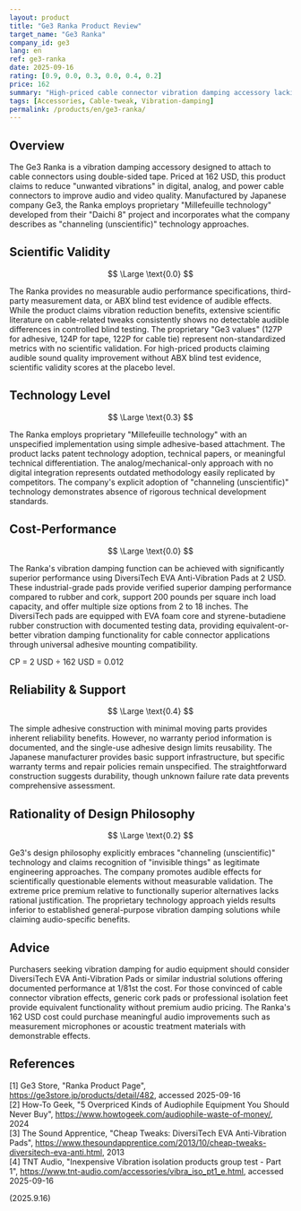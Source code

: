 ```yaml
---
layout: product
title: "Ge3 Ranka Product Review"
target_name: "Ge3 Ranka"
company_id: ge3
lang: en
ref: ge3-ranka
date: 2025-09-16
rating: [0.9, 0.0, 0.3, 0.0, 0.4, 0.2]
price: 162
summary: "High-priced cable connector vibration damping accessory lacking scientific validation of audible benefits, priced approximately 80 times higher than functionally superior industrial alternatives."
tags: [Accessories, Cable-tweak, Vibration-damping]
permalink: /products/en/ge3-ranka/
---
```

## Overview

The Ge3 Ranka is a vibration damping accessory designed to attach to cable connectors using double-sided tape. Priced at 162 USD, this product claims to reduce "unwanted vibrations" in digital, analog, and power cable connectors to improve audio and video quality. Manufactured by Japanese company Ge3, the Ranka employs proprietary "Millefeuille technology" developed from their "Daichi 8" project and incorporates what the company describes as "channeling (unscientific)" technology approaches.

## Scientific Validity

$$ \Large \text{0.0} $$

The Ranka provides no measurable audio performance specifications, third-party measurement data, or ABX blind test evidence of audible effects. While the product claims vibration reduction benefits, extensive scientific literature on cable-related tweaks consistently shows no detectable audible differences in controlled blind testing. The proprietary "Ge3 values" (127P for adhesive, 124P for tape, 122P for cable tie) represent non-standardized metrics with no scientific validation. For high-priced products claiming audible sound quality improvement without ABX blind test evidence, scientific validity scores at the placebo level.

## Technology Level

$$ \Large \text{0.3} $$

The Ranka employs proprietary "Millefeuille technology" with an unspecified implementation using simple adhesive-based attachment. The product lacks patent technology adoption, technical papers, or meaningful technical differentiation. The analog/mechanical-only approach with no digital integration represents outdated methodology easily replicated by competitors. The company's explicit adoption of "channeling (unscientific)" technology demonstrates absence of rigorous technical development standards.

## Cost-Performance

$$ \Large \text{0.0} $$

The Ranka's vibration damping function can be achieved with significantly superior performance using DiversiTech EVA Anti-Vibration Pads at 2 USD. These industrial-grade pads provide verified superior damping performance compared to rubber and cork, support 200 pounds per square inch load capacity, and offer multiple size options from 2 to 18 inches. The DiversiTech pads are equipped with EVA foam core and styrene-butadiene rubber construction with documented testing data, providing equivalent-or-better vibration damping functionality for cable connector applications through universal adhesive mounting compatibility.

CP = 2 USD ÷ 162 USD = 0.012

## Reliability & Support

$$ \Large \text{0.4} $$

The simple adhesive construction with minimal moving parts provides inherent reliability benefits. However, no warranty period information is documented, and the single-use adhesive design limits reusability. The Japanese manufacturer provides basic support infrastructure, but specific warranty terms and repair policies remain unspecified. The straightforward construction suggests durability, though unknown failure rate data prevents comprehensive assessment.

## Rationality of Design Philosophy

$$ \Large \text{0.2} $$

Ge3's design philosophy explicitly embraces "channeling (unscientific)" technology and claims recognition of "invisible things" as legitimate engineering approaches. The company promotes audible effects for scientifically questionable elements without measurable validation. The extreme price premium relative to functionally superior alternatives lacks rational justification. The proprietary technology approach yields results inferior to established general-purpose vibration damping solutions while claiming audio-specific benefits.

## Advice

Purchasers seeking vibration damping for audio equipment should consider DiversiTech EVA Anti-Vibration Pads or similar industrial solutions offering documented performance at 1/81st the cost. For those convinced of cable connector vibration effects, generic cork pads or professional isolation feet provide equivalent functionality without premium audio pricing. The Ranka's 162 USD cost could purchase meaningful audio improvements such as measurement microphones or acoustic treatment materials with demonstrable effects.

## References

[1] Ge3 Store, "Ranka Product Page", https://ge3store.jp/products/detail/482, accessed 2025-09-16  
[2] How-To Geek, "5 Overpriced Kinds of Audiophile Equipment You Should Never Buy", https://www.howtogeek.com/audiophile-waste-of-money/, 2024  
[3] The Sound Apprentice, "Cheap Tweaks: DiversiTech EVA Anti-Vibration Pads", https://www.thesoundapprentice.com/2013/10/cheap-tweaks-diversitech-eva-anti.html, 2013  
[4] TNT Audio, "Inexpensive Vibration isolation products group test - Part 1", https://www.tnt-audio.com/accessories/vibra_iso_pt1_e.html, accessed 2025-09-16

(2025.9.16)
